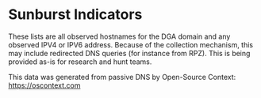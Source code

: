 # Sunburst Indicators

These lists are all observed hostnames for the DGA domain and any observed
IPV4 or IPV6 address. Because of the collection mechanism, this may include
redirected DNS queries (for instance from RPZ). This is being provided as-is
for research and hunt teams.

This data was generated from passive DNS by Open-Source Context: https://oscontext.com
